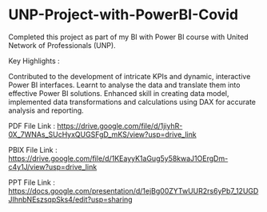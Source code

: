 # UNP-Project-with-PowerBI-Covid

Completed this project as part of my BI with Power BI course with United Network of Professionals (UNP).

Key Highlights :

Contributed to the development of intricate KPIs and dynamic, interactive Power BI interfaces. Learnt to analyse the data and translate them into effective Power BI solutions. Enhanced skill in creating data model, implemented data transformations and calculations using DAX for accurate analysis and reporting.

PDF File Link : https://drive.google.com/file/d/1jiyhR-0X_7WNAs_SUcHyxQUGSFgD_mKS/view?usp=drive_link

PBIX File Link : https://drive.google.com/file/d/1KEayyK1aGug5y58kwaJ1OErgDm-c4y1J/view?usp=drive_link

PPT File Link :
https://docs.google.com/presentation/d/1ejBg00ZYTwUUR2rs6yPb7_12UGDJIhnbNEszsqpSks4/edit?usp=sharing
